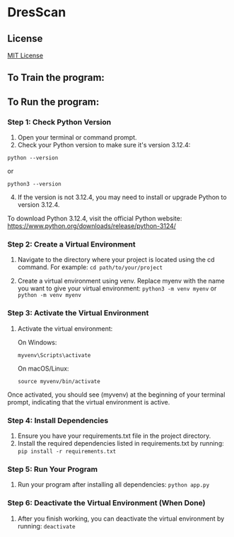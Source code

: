 # **DresScan**

## **License**
[MIT License](LICENSE)
## **To Train the program:**

## **To Run the program:**

### **Step 1: Check Python Version**

 1.  Open your terminal or command prompt.
 2.  Check your Python version to make sure it's version 3.12.4:
```type
python --version
```
or 
```type
python3 --version
```  
 4.  If the version is not 3.12.4, you may need to install or upgrade Python to version 3.12.4.

  To download Python 3.12.4, visit the official Python website:
  https://www.python.org/downloads/release/python-3124/
  
### **Step 2: Create a Virtual Environment**
1. Navigate to the directory where your project is located using the cd command. For example: ```cd path/to/your/project```
 
2. Create a virtual environment using venv. Replace myenv with the name you want to give your virtual environment: ```python3 -m venv myenv``` or ```python -m venv myenv```

### **Step 3: Activate the Virtual Environment**

  1. Activate the virtual environment:

     On Windows:
     ```type
     myvenv\Scripts\activate
     ```

     On macOS/Linux:
     ```type
     source myvenv/bin/activate
     ```

Once activated, you should see (myvenv) at the beginning of your terminal prompt, indicating that the virtual environment is active.
  
### **Step 4: Install Dependencies**

  1. Ensure you have your requirements.txt file in the project directory.
  2. Install the required dependencies listed in requirements.txt by running: ```pip install -r requirements.txt```

### **Step 5: Run Your Program**

  1. Run your program after installing all dependencies: ```python app.py```

### **Step 6: Deactivate the Virtual Environment (When Done)**

  1. After you finish working, you can deactivate the virtual environment by running: ```deactivate```

